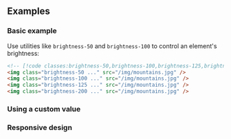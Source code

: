 <ApiTable
  rows=
/>

## Examples

### Basic example

Use utilities like `brightness-50` and `brightness-100` to control an element's brightness:

```html
<!-- [!code classes:brightness-50,brightness-100,brightness-125,brightness-200] -->
<img class="brightness-50 ..." src="/img/mountains.jpg" />
<img class="brightness-100 ..." src="/img/mountains.jpg" />
<img class="brightness-125 ..." src="/img/mountains.jpg" />
<img class="brightness-200 ..." src="/img/mountains.jpg" />
```

### Using a custom value

### Responsive design
